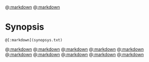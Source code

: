 @[:markdown](intro.md)
@[:markdown](history.md)
# Synopsis
```
@[:markdown](synopsys.txt)
```
@[:markdown](features.md)
@[:markdown](glossary_expansion.md)
@[:markdown](file_inclusion.md)
@[:markdown](version.md)
@[:markdown](quick_start.md)
@[:markdown](build.md)
@[:markdown](how_I_use.md)
@[:markdown](examples.md)
@[:markdown](authors.md)
@[:markdown](license.md)

